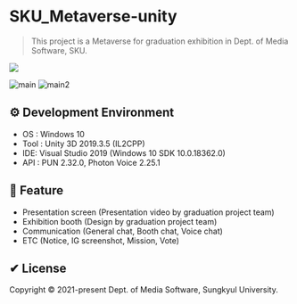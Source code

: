 # SKU_Metaverse-unity
> This project is a Metaverse for graduation exhibition in Dept. of Media Software, SKU.
<p>
  <a><img src="https://img.shields.io/badge/unity3d-2019.3.5-blue?style=flat-square&logo=unity"></a>
</p>

![main](https://user-images.githubusercontent.com/61134850/138872276-69237784-3eb8-4010-8133-a1232bc6112c.jpg)
![main2](https://user-images.githubusercontent.com/61134850/139530596-5a0e9d78-153b-48e6-9179-77f717974ffe.png)

## ⚙ Development Environment
 * OS : Windows 10
 * Tool : Unity 3D 2019.3.5 (IL2CPP)
 * IDE: Visual Studio 2019 (Windows 10 SDK 10.0.18362.0)
 * API : PUN 2.32.0, Photon Voice 2.25.1

## 🚀 Feature
 * Presentation screen (Presentation video by graduation project team)
 * Exhibition booth (Design by graduation project team)
 * Communication (General chat, Booth chat, Voice chat)
 * ETC (Notice, IG screenshot, Mission, Vote)

## ✔ License
Copyright © 2021-present Dept. of Media Software, Sungkyul University.
